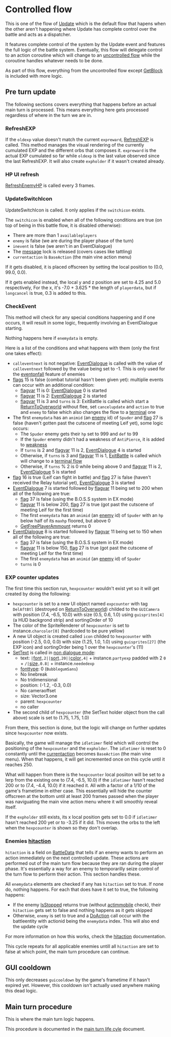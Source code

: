 # Controlled flow
This is one of the flow of [Update](../Update.md) which is the default flow that hapens when the other aren't happening where Update has complete control over the battle and acts as a dispatcher.

It features complete control of the system by the Update event and features the full logic of the battle system. Eventually, this flow will delegate control to an action coroutine which will change to an [uncontrolled flow](Uncontrolled%20flow.md) while the coroutine handles whatever needs to be done.

As part of this flow, everything from the uncontrolled flow except [GetBlock](../GetBlock.md) is included with more logic.

## Pre turn update
The following sections covers everything that happens before an actual main turn is processed. This means everything here gets processed regardless of where in the turn we are in.

### RefreshEXP
If the `oldexp` value doesn't match the current `expreward`, [RefreshEXP](../../Visual%20rendering/RefreshEXP.md) is called. This method manages the visual rendering of the currently cumulated EXP and the different orbs that composes it. `expreward` is the actual EXP cumulated so far while `oldexp` is the last value observed since the last RefreshEXP. It will also create `expholder` if it wasn't created already.

### HP UI refresh
[RefreshEnemyHP](../../Visual%20rendering/RefreshEnemyHP.md) is called every 3 frames.

### UpdateSwitchIcon
UpdateSwitchIcon is called. It only applies if the `switchicon` exists.

The `switchicon` is enabled when all of the following conditions are true (on top of being in this battle flow, it is disabled otherwise):

- There are more than 1 `availableplayers`
- `enemy` is false (we are during the player phase of the turn)
- `inevent` is false (we aren't in an EventDialogue)
- The [message](../../../SetText/Notable%20states.md) lock is released (covers cases like tattling)
- `currentaction` is `BaseAction` (the main vine action menu)

If it gets disabled, it is placed offscreen by setting the local position to (0.0, 99.0, 0.0).

If it gets enabled instead, the local y and z position are set to 4.25 and 5.0 respectively, For the x, it's -7.0 + 3.625 * the length of `playerdata`, but if `longcancel` is true, 0.3 is added to this.

### CheckEvent
This method will check for any special conditions happening and if one occurs, it will result in some logic, frequently involving an EventDialogue starting.

Nothing happens here if `enemydata` is empty.

Here is a list of the conditions and what happens with them (only the first one takes effect):

- `calleventnext` is not negative: [EventDialogue](../EventDialogue.md) is called with the value of `calleventnext` followed by the value being set to -1. This is only used for the [eventonfall](../../Actors%20states/Enemy%20features.md#eventonfall) feature of enemies
- [flags](../../../Flags%20arrays/flags.md) 15 is false (combat tutorial hasn't been given yet): multiplie events can occur with an additional condition:
    - [flagvar](../../../Flags%20arrays/flagvar.md) 11 is 0: [EventDialogue](../EventDialogue.md) 0 is started
    - [flagvar](../../../Flags%20arrays/flagvar.md) 11 is 2: [EventDialogue](../EventDialogue.md) 2 is started
    - [flagvar](../../../Flags%20arrays/flagvar.md) 11 is 3 and `turns` is 3: ExitBattle is called which start a [ReturnToOverworld](../Terminal%20coroutines/ReturnToOverworld.md) without flee, set `cancelupdate` and `action` to true and `enemy` to false which also changes the flow to a [terminal](Terminal%20flow.md) one
- The first `enemydata` has an `animid` (an [enemy](../../../Enums%20and%20IDs/Enemies.md) id) of `Spuder` and [flag](../../../Flags%20arrays/flags.md) 27 is false (haven't gotten past the cutscene of meeting Leif yet), some logic occurs:
    - The `Spuder` enemy gets their `hp` set to 999 and `def` to 99
    - If the `Spuder` enemy didn't had a weakness of `AntiPierce`, it is added to [weakness](../../Actors%20states/Enemy%20features.md#weakness)
    - If `turns` is 2 and [flagvar](../../../Flags%20arrays/flagvar.md) 11 is 2, [EventDialogue](../EventDialogue.md) 4 is started
    - Otherwise, if `turns` is 3 and [flagvar](../../../Flags%20arrays/flagvar.md) 11 is 1, [ExitBattle](../Terminal%20wrappers/ExitBattle.md) is called which will change to a [terminal flow](Terminal%20flow.md)
    - Otherwise, if `turns` % 2 is 0 while being above 0 and [flagvar](../../../Flags%20arrays/flagvar.md) 11 is 2, [EventDialogue](../EventDialogue.md) 5 is started
- [flag](../../../Flags%20arrays/flags.md) 16 is true (Leif can fight in battle) and [flag](../../../Flags%20arrays/flags.md) 27 is false (haven't received the Relay tutorial yet), [EventDialogue](../EventDialogue.md) 3 is started
- [EventDialogue](../EventDialogue.md) 7 is started followed by [flagvar](../../../Flags%20arrays/flagvar.md) 11 being set to 200 when all of the following are true:
    - [flag](../../../Flags%20arrays/flags.md) 37 is false (using the B.O.S.S system in EX mode)
    - [flagvar](../../../Flags%20arrays/flagvar.md) 11 is below 200, [flag](../../../Flags%20arrays/flags.md) 27 is true (got past the cutscene of meeting Leif for the first time)
    - The first `enemydata` has an `animid` (an [enemy](../../../Enums%20and%20IDs/Enemies.md) id) of `Spuder` with an `hp` below half of its `maxhp` floored, but above 0
    - [GetFreePlayerAmmount](../../Actors%20states/Player%20party%20members/GetFreePlayerAmmount.md) returns 0
- [EventDialogue](../EventDialogue.md) 8 is started followed by [flagvar](../../../Flags%20arrays/flagvar.md) 11 being set to 150 when all of the following are true:
    - [flag](../../../Flags%20arrays/flags.md) 37 is false (using the B.O.S.S system in EX mode)
    - [flagvar](../../../Flags%20arrays/flagvar.md) 11 is below 150, [flag](../../../Flags%20arrays/flags.md) 27 is true (got past the cutscene of meeting Leif for the first time)
    - The first `enemydata` has an `animid` (an [enemy](../../../Enums%20and%20IDs/Enemies.md) id) of `Spuder`
    - `turns` is 0

### EXP counter updates
The first time this section run, `hexpcounter` wouldn't exist yet so it will get created by doing the following:

- `hexpcounter` is set to a new UI object named `expcounter` with tag `DelAftBtl` (destroyed on [ReturnToOverworld](../Terminal%20coroutines/ReturnToOverworld.md)) childed to the `GUICamera` with position (7.4, -6.5, 10.0) with size (0.5, 0.6, 1.0) using `guisprites[4]` (a HUD backgrond strip) and sortingOrder of 10
- The color of the SpriteRenderer of `hexpcounter` is set to instance.`charcolor[0]` (hardcoded to be pure yellow)
- A new UI object is created called `icon` childed to `hexpcounter` with position (-2.5, 0.0, 0.0) with size (1.25, 1.0, 1.0) using `guisprites[27]` (the EXP icon) and sortingOrder being 1 over the `hexpcounter`'s (11)
- [SetText](../../../SetText/SetText.md) is called in [non dialogue mode](../../../SetText/Dialogue%20mode.md#non-dialogue-mode):
    - text: `|`[font](../../../SetText/Individual%20commands/Font.md)`,2||`[sort](../../../SetText/Individual%20commands/Sort.md)`,20||`[color](../../../SetText/Individual%20commands/Color.md)`,4|` + instance.`partyexp` padded with 2 `0` + `/|`[size](../../../SetText/Individual%20commands/size.md)`,0.8|` + instance.`neededexp`
    - [fonttype](../../../SetText/Notable%20states.md#fonttype): 0 (`BubblegumSans`)
    - No linebreak
    - No tridimensional
    - position: (-1.2, -0.3, 0.0)
    - No cameraoffset
    - size: Vector3.one
    - parent: `hexpcounter`
    - no caller
- The second child of `hexpcounter` (the SetText holder object from the call above) scale is set to (1.75, 1.75, 1.0)

From there, this section is done, but the logic will change on further updates since `hexpcounter` now exists.

Basically, the game will manage the `idletimer` field which will control the positioning of the `hexpcounter` and the `expholder`. The `idletimer` is reset to 0 constantly until the [currentaction](../../Player%20UI/Pick.md) becomes `BaseAction` (the main vine menu). When that happens, it will get incremented once on this cycle until it reaches 250.

What will happen from there is the `hexpcounter` local posiiton will be set to a lerp from the existing one to (7.4, -6.5, 10.0) if the `idletimer` hasn't reached 200 or to (7.4, -4.4, 10.0) if it reached it. All with a factor of a 1/10 of the game's frametime in either case. This essentially will hide the counter offscreen at the bottom until at least 200 frames passed when the player was naviguating the main vine action menu where it will smoothly reveal itself.

If the `expholder` still exists, its x local position gets set to 0.0 if `idletimer` hasn't reached 200 yet or to -3.25 if it did. This moves the orbs to the left when the `hexpcounter` is shown so they don't overlap.

### Enemies [hitaction](../../Actors%20states/Enemy%20features.md#hitaction)
`hitaction` is a field on [BattleData](../../Actors%20states/BattleData.md) that tells if an enemy wants to perform an action immediately on the next controlled update. These actions are performed out of the main turn flow because they are ran during the player phase. It's essentially a way for an enemy to temporarilly seize control of the turn flow to perform their action. This section handles these.

All `enemydata` elements are checked if any has `hitaction` set to true. If none do, nothing happens. For each that does have it set to true, the following happens:

- If the enemy [IsStopped](../../Actors%20states/IsStopped.md) returns true (without [actimmobile](../../Actors%20states/Enemy%20features.md#actimmobile) check), their `hitaction` gets set to false and nothing happens as it gets skipped
- Otherwise, `enemy` is set to true and a [DoAction](../Action%20coroutines/DoAction.md) call occur with the battleentity with actionid being the `enemydata` index. This will also end the update cycle

For more information on how this works, check the [hitaction](../../Actors%20states/Enemy%20features.md#hitaction) documentation.

This cycle repeats for all applicable enemies untill all `hitaction` are set to false at which point, the main turn procedure can continue.

## GUI cooldown
This only decreases `guicooldown` by the game's frametime if it hasn't expired yet. However, this cooldown isn't actually used anywhere making this dead logic.

## Main turn procedure
This is where the main turn logic happens.

This procedure is documented in the [main turn life cyle](../Main%20turn%20life%20cycle.md) document.
